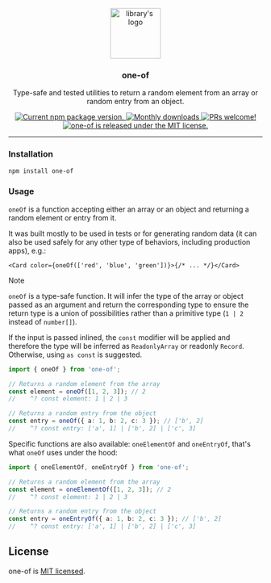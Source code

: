 <p align="center">
  <img height="100" src="TODO" alt="library's logo">
</p>

<h3 align="center">
  one-of
</h3>

<p align="center">
  Type-safe and tested utilities to return a random element from an array or random entry from an object.
</p>

<p align="center">
  <a href="https://www.npmjs.org/package/one-of">
    <img src="https://badge.fury.io/js/one-of.svg" alt="Current npm package version." />
  </a>
  <a href="https://www.npmjs.org/package/one-of">
    <img src="https://img.shields.io/npm/dm/one-of" alt="Monthly downloads" />
  </a>
  <a href="https://circleci.com/gh/charpeni/one-of">
    <img src="https://img.shields.io/badge/PRs-welcome-brightgreen.svg" alt="PRs welcome!" />
  </a>
  <a href="https://github.com/charpeni/one-of/blob/main/LICENSE">
    <img src="https://img.shields.io/badge/license-MIT-blue.svg" alt="one-of is released under the MIT license." />
  </a>
</p>

<hr />

### Installation

```sh
npm install one-of
```

### Usage

`oneOf` is a function accepting either an array or an object and returning a random element or entry from it.

It was built mostly to be used in tests or for generating random data (it can also be used safely for any other type of behaviors, including production apps), e.g.:

```tsx
<Card color={oneOf(['red', 'blue', 'green'])}>{/* ... */}</Card>
```

<!-- prettier-ignore-start -->
> [!NOTE]
> `oneOf` is a type-safe function. It will infer the type of the array or object passed as an argument and return the corresponding type to ensure the return type is a union of possibilities rather than a primitive type (`1 | 2` instead of `number[]`).
>
> If the input is passed inlined, the `const` modifier will be applied and therefore the type will be inferred as `ReadonlyArray` or readonly `Record`. Otherwise, using `as const` is suggested.
<!-- prettier-ignore-end -->

```ts
import { oneOf } from 'one-of';

// Returns a random element from the array
const element = oneOf([1, 2, 3]); // 2
//    ^? const element: 1 | 2 | 3

// Returns a random entry from the object
const entry = oneOf({ a: 1, b: 2, c: 3 }); // ['b', 2]
//    ^? const entry: ['a', 1] | ['b', 2] | ['c', 3]
```

Specific functions are also available: `oneElementOf` and `oneEntryOf`, that's what `oneOf` uses under the hood:

```ts
import { oneElementOf, oneEntryOf } from 'one-of';

// Returns a random element from the array
const element = oneElementOf([1, 2, 3]); // 2
//    ^? const element: 1 | 2 | 3

// Returns a random entry from the object
const entry = oneEntryOf({ a: 1, b: 2, c: 3 }); // ['b', 2]
//    ^? const entry: ['a', 1] | ['b', 2] | ['c', 3]
```

## License

one-of is [MIT licensed](LICENSE).
